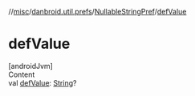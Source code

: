 //[misc](../../index.md)/[danbroid.util.prefs](../index.md)/[NullableStringPref](index.md)/[defValue](def-value.md)



# defValue  
[androidJvm]  
Content  
val [defValue](def-value.md): [String](https://kotlinlang.org/api/latest/jvm/stdlib/kotlin/-string/index.html)?  



